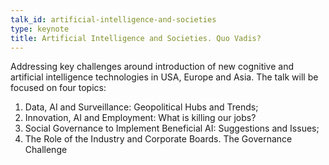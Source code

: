 ```yaml
---
talk_id: artificial-intelligence-and-societies
type: keynote
title: Artificial Intelligence and Societies. Quo Vadis?
---
```


Addressing key challenges around introduction of new cognitive and artificial intelligence technologies in USA, Europe and Asia. The talk will be focused on four topics:

1. Data, AI and Surveillance: Geopolitical Hubs and Trends;
2. Innovation, AI and Employment: What is killing our jobs?
3. Social Governance to Implement Beneficial AI: Suggestions and Issues;
4. The Role of the Industry and Corporate Boards. The Governance Challenge
